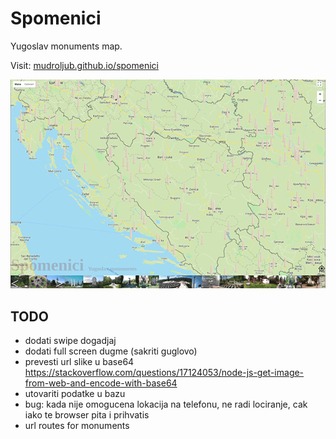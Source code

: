 # Spomenici

Yugoslav monuments map.

Visit: [mudroljub.github.io/spomenici](https://mudroljub.github.io/spomenici/)

[![](screen.png)](https://mudroljub.github.io/spomenici/)

## TODO

- dodati swipe dogadjaj
- dodati full screen dugme (sakriti guglovo)
- prevesti url slike u base64 https://stackoverflow.com/questions/17124053/node-js-get-image-from-web-and-encode-with-base64
- utovariti podatke u bazu
- bug: kada nije omogucena lokacija na telefonu, ne radi lociranje, cak iako te browser pita i prihvatis
- url routes for monuments
